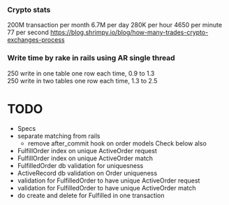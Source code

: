 ### Crypto stats
200M transaction per month
6.7M per day
280K per hour
4650 per minute
77 per second
https://blog.shrimpy.io/blog/how-many-trades-crypto-exchanges-process

### Write time by rake in rails using AR single thread
250 write in one table one row each time, 0.9 to 1.3  
250 write in two tables one row each time, 1.3 to 2.5  



# TODO
- Specs
- separate matching from rails
   -  remove after_commit hook on order models
Check below also
- FulfillOrder index on unique ActiveOrder request
- FulfillOrder index on unique ActiveOrder match
- FulfilledOrder db validation for uniquesness
- ActiveRecord db validation on Order uniqueness
- validation for FulfilledOrder to have unique ActiveOrder request  
- validation for FulfilledOrder to have unique ActiveOrder match
- do create and delete for Fulfilled in one transaction

